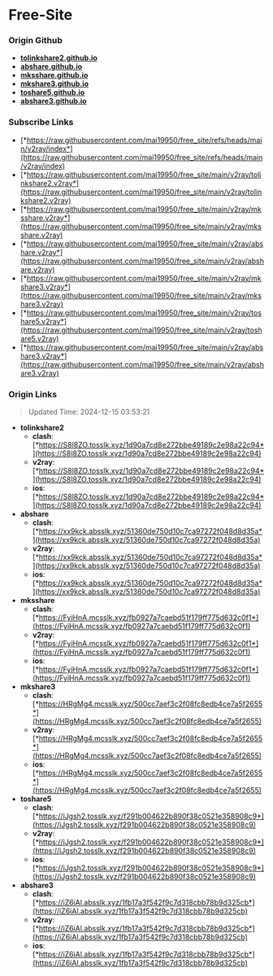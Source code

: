 # Free-Site

### Origin Github

- [**tolinkshare2.github.io**](https://github.com/tolinkshare2/tolinkshare2.github.io)
- [**abshare.github.io**](https://github.com/abshare/abshare.github.io)
- [**mksshare.github.io**](https://github.com/mksshare/mksshare.github.io)
- [**mkshare3.github.io**](https://github.com/mkshare3/mkshare3.github.io)
- [**toshare5.github.io**](https://github.com/toshare5/toshare5.github.io)
- [**abshare3.github.io**](https://github.com/abshare3/abshare3.github.io)

### Subscribe Links

- [*https://raw.githubusercontent.com/mai19950/free_site/refs/heads/main/v2ray/index*](https://raw.githubusercontent.com/mai19950/free_site/refs/heads/main/v2ray/index)
- [*https://raw.githubusercontent.com/mai19950/free_site/main/v2ray/tolinkshare2.v2ray*](https://raw.githubusercontent.com/mai19950/free_site/main/v2ray/tolinkshare2.v2ray)
- [*https://raw.githubusercontent.com/mai19950/free_site/main/v2ray/mksshare.v2ray*](https://raw.githubusercontent.com/mai19950/free_site/main/v2ray/mksshare.v2ray)
- [*https://raw.githubusercontent.com/mai19950/free_site/main/v2ray/abshare.v2ray*](https://raw.githubusercontent.com/mai19950/free_site/main/v2ray/abshare.v2ray)
- [*https://raw.githubusercontent.com/mai19950/free_site/main/v2ray/mkshare3.v2ray*](https://raw.githubusercontent.com/mai19950/free_site/main/v2ray/mkshare3.v2ray)
- [*https://raw.githubusercontent.com/mai19950/free_site/main/v2ray/toshare5.v2ray*](https://raw.githubusercontent.com/mai19950/free_site/main/v2ray/toshare5.v2ray)
- [*https://raw.githubusercontent.com/mai19950/free_site/main/v2ray/abshare3.v2ray*](https://raw.githubusercontent.com/mai19950/free_site/main/v2ray/abshare3.v2ray)

### Origin Links

> Updated Time: 2024-12-15 03:53:21

- **tolinkshare2**
  - **clash**: [*https://S8l8ZO.tosslk.xyz/1d90a7cd8e272bbe49189c2e98a22c94*](https://S8l8ZO.tosslk.xyz/1d90a7cd8e272bbe49189c2e98a22c94)
  - **v2ray**: [*https://S8l8ZO.tosslk.xyz/1d90a7cd8e272bbe49189c2e98a22c94*](https://S8l8ZO.tosslk.xyz/1d90a7cd8e272bbe49189c2e98a22c94)
  - **ios**: [*https://S8l8ZO.tosslk.xyz/1d90a7cd8e272bbe49189c2e98a22c94*](https://S8l8ZO.tosslk.xyz/1d90a7cd8e272bbe49189c2e98a22c94)
- **abshare**
  - **clash**: [*https://xx9kck.absslk.xyz/51360de750d10c7ca97272f048d8d35a*](https://xx9kck.absslk.xyz/51360de750d10c7ca97272f048d8d35a)
  - **v2ray**: [*https://xx9kck.absslk.xyz/51360de750d10c7ca97272f048d8d35a*](https://xx9kck.absslk.xyz/51360de750d10c7ca97272f048d8d35a)
  - **ios**: [*https://xx9kck.absslk.xyz/51360de750d10c7ca97272f048d8d35a*](https://xx9kck.absslk.xyz/51360de750d10c7ca97272f048d8d35a)
- **mksshare**
  - **clash**: [*https://FyiHnA.mcsslk.xyz/fb0927a7caebd51f179ff775d632c0f1*](https://FyiHnA.mcsslk.xyz/fb0927a7caebd51f179ff775d632c0f1)
  - **v2ray**: [*https://FyiHnA.mcsslk.xyz/fb0927a7caebd51f179ff775d632c0f1*](https://FyiHnA.mcsslk.xyz/fb0927a7caebd51f179ff775d632c0f1)
  - **ios**: [*https://FyiHnA.mcsslk.xyz/fb0927a7caebd51f179ff775d632c0f1*](https://FyiHnA.mcsslk.xyz/fb0927a7caebd51f179ff775d632c0f1)
- **mkshare3**
  - **clash**: [*https://HRgMg4.mcsslk.xyz/500cc7aef3c2f08fc8edb4ce7a5f2655*](https://HRgMg4.mcsslk.xyz/500cc7aef3c2f08fc8edb4ce7a5f2655)
  - **v2ray**: [*https://HRgMg4.mcsslk.xyz/500cc7aef3c2f08fc8edb4ce7a5f2655*](https://HRgMg4.mcsslk.xyz/500cc7aef3c2f08fc8edb4ce7a5f2655)
  - **ios**: [*https://HRgMg4.mcsslk.xyz/500cc7aef3c2f08fc8edb4ce7a5f2655*](https://HRgMg4.mcsslk.xyz/500cc7aef3c2f08fc8edb4ce7a5f2655)
- **toshare5**
  - **clash**: [*https://iJgsh2.tosslk.xyz/f291b004622b890f38c0521e358908c9*](https://iJgsh2.tosslk.xyz/f291b004622b890f38c0521e358908c9)
  - **v2ray**: [*https://iJgsh2.tosslk.xyz/f291b004622b890f38c0521e358908c9*](https://iJgsh2.tosslk.xyz/f291b004622b890f38c0521e358908c9)
  - **ios**: [*https://iJgsh2.tosslk.xyz/f291b004622b890f38c0521e358908c9*](https://iJgsh2.tosslk.xyz/f291b004622b890f38c0521e358908c9)
- **abshare3**
  - **clash**: [*https://iZ6iAl.absslk.xyz/1fb17a3f542f9c7d318cbb78b9d325cb*](https://iZ6iAl.absslk.xyz/1fb17a3f542f9c7d318cbb78b9d325cb)
  - **v2ray**: [*https://iZ6iAl.absslk.xyz/1fb17a3f542f9c7d318cbb78b9d325cb*](https://iZ6iAl.absslk.xyz/1fb17a3f542f9c7d318cbb78b9d325cb)
  - **ios**: [*https://iZ6iAl.absslk.xyz/1fb17a3f542f9c7d318cbb78b9d325cb*](https://iZ6iAl.absslk.xyz/1fb17a3f542f9c7d318cbb78b9d325cb)
